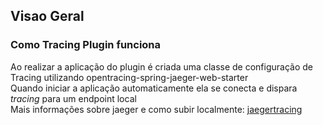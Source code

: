 ## Visao Geral
### Como Tracing Plugin funciona

Ao realizar a aplicação do plugin é criada uma classe de configuração de Tracing utilizando opentracing-spring-jaeger-web-starter  
Quando iniciar a aplicação automaticamente ela se conecta e dispara _tracing_ para um endpoint local  
Mais informações sobre jaeger e como subir localmente: [jaegertracing](https://www.jaegertracing.io/docs/1.37/deployment/)
